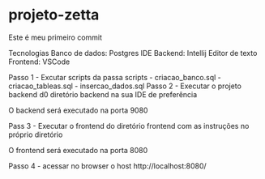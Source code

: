 # projeto-zetta
Este é meu primeiro commit

Tecnologias
    Banco de dados: Postgres
    IDE Backend: Intellij
    Editor de texto Frontend: VSCode

Passo 1
    - Excutar scripts da passa scripts 
        - criacao_banco.sql
        - criacao_tableas.sql
        - insercao_dados.sql
Passo 2
    - Executar o projeto backend d0 diretório backend na sua IDE de preferência

O backend será executado na porta 9080

Pass 3
    - Executar o frontend do diretório frontend com as instruções no próprio diretório

O frontend será executado na porta 8080

Passo 4
    - acessar no browser o host http://localhost:8080/


